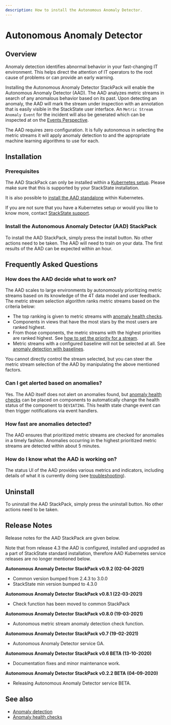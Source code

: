 ```yaml
---
description: How to install the Autonomous Anomaly Detector.
---
```


# Autonomous Anomaly Detector

## Overview

Anomaly detection identifies abnormal behavior in your fast-changing IT environment. This helps direct the attention of IT operators to the root cause of problems or can provide an early warning.

Installing the Autonomous Anomaly Detector StackPack will enable the Autonomous Anomaly Detector \(AAD\). The AAD analyzes metric streams in search of any anomalous behavior based on its past. Upon detecting an anomaly, the AAD will mark the stream under inspection with an annotation that is easily visible in the StackState user interface. An `Metric Stream Anomaly Event` for the incident will also be generated which can be inspected at on the [Events Perspective](../../use/perspectives/events_perspective.md).

The AAD requires zero configuration. It is fully autonomous in selecting the metric streams it will apply anomaly detection to and the appropriate machine learning algorithms to use for each.

## Installation

### Prerequisites

The AAD StackPack can only be installed within a [Kubernetes setup](../../setup/installation/kubernetes_install/). Please make sure that this is supported by your StackState installation.

It is also possible to [install the AAD standalone](../../setup/installation/kubernetes_install/aad_standalone.md) within Kubernetes.

If you are not sure that you have a Kubernetes setup or would you like to know more, contact [StackState support](https://support.stackstate.com/hc/en-us).

### Install the Autonomous Anomaly Detector \(AAD\) StackPack

To install the AAD StackPack, simply press the install button. No other actions need to be taken. The AAD will need to train on your data. The first results of the AAD can be expected within an hour.

## Frequently Asked Questions

### How does the AAD decide what to work on?

The AAD scales to large environments by autonomously prioritizing metric streams based on its knowledge of the 4T data model and user feedback. The metric stream selection algorithm ranks metric streams based on the criteria below:

* The top ranking is given to metric streams with [anomaly health checks](../../use/health-state-and-event-notifications/anomaly-health-checks.md).
* Components in views that have the most stars by the most users are ranked highest.
* From those components, the metric streams with the highest priorities are ranked highest. See [how to set the priority for a stream](../../configure/telemetry/how_to_use_the_priority_field_for_components.md).
* Metric streams with a configured baseline will not be selected at all. See [anomaly detection with baselines](../../use/health-state-and-event-notifications/anomaly-detection-with-baselines.md).

You cannot directly control the stream selected, but you can steer the metric stream selection of the AAD by manipulating the above mentioned factors.

### Can I get alerted based on anomalies?

Yes. The AAD itself does not alert on anomalies found, but [anomaly health checks](../../use/health-state-and-event-notifications/anomaly-health-checks.md) can be placed on components to automatically change the health status of the component to `DEVIATING`. This health state change event can then trigger notifications via event handlers.

### How fast are anomalies detected?

The AAD ensures that prioritized metric streams are checked for anomalies in a timely fashion. Anomalies occurring in the highest prioritized metric streams are detected within about 5 minutes.

### How do I know what the AAD is working on?

The status UI of the AAD provides various metrics and indicators, including details of what it is currently doing \(see [troubleshooting](../../setup/installation/kubernetes_install/aad_standalone.md#troubleshooting)\).

## Uninstall

To uninstall the AAD StackPack, simply press the uninstall button. No other actions need to be taken.

## Release Notes

Release notes for the AAD StackPack are given below.

Note that from release 4.3 the AAD is configured, installed and upgraded as a part of StackState standard installation, therefore AAD Kubernetes service releases are no longer mentioned below.

**Autonomous Anomaly Detector StackPack v0.9.2 \(02-04-2021\)**

* Common version bumped from 2.4.3 to 3.0.0
* StackState min version bumped to 4.3.0

**Autonomous Anomaly Detector StackPack v0.8.1 \(22-03-2021\)**

* Check function has been moved to common StackPack

**Autonomous Anomaly Detector StackPack v0.8.0 \(19-03-2021\)**

* Autonomous metric stream anomaly detection check function.

**Autonomous Anomaly Detector StackPack v0.7 \(19-02-2021\)**

* Autonomous Anomaly Detector service GA.

**Autonomous Anomaly Detector StackPack v0.6 BETA \(13-10-2020\)**

* Documentation fixes and minor maintenance work.

**Autonomous Anomaly Detector StackPack v0.2.2 BETA \(04-09-2020\)**

* Releasing Autonomous Anomaly Detector service BETA.

## See also

* [Anomaly detection](../../use/introduction-to-stackstate/anomaly-detection.md)
* [Anomaly health checks](../../use/health-state-and-event-notifications/anomaly-health-checks.md)

